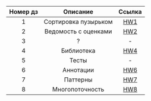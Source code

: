 | Номер дз |       Описание       |          Ссылка          |
|:--------:|:--------------------:|:------------------------:|
|    1     | Сортировка пузырьком | [HW1](HW1/src/Main.java) |
|    2     | Ведомость с оценками |      [HW2](HW2/src)      |
|    3     |          ?           |            -             |
|    4     |      Библиотека      |      [HW4](HW4/src)      |
|    5     |        Тесты         |            -             |
|    6     |      Аннотации       |       [HW6](HW6/)        |
|    7     |       Паттерны       |       [HW7](HW7/)        |
|    8     |   Многопоточность    |      [HW8](HW8/src)      |